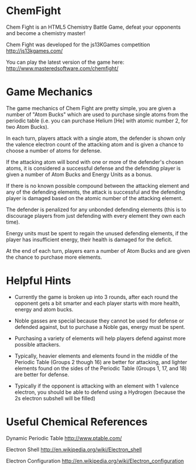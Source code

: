 ChemFight
=========

Chem Fight is an HTML5 Chemistry Battle Game, defeat your opponents and become a chemistry master!

Chem Fight was developed for the js13KGames competition http://js13kgames.com/

You can play the latest version of the game here: http://www.masteredsoftware.com/chemfight/

Game Mechanics
==============
The game mechanics of Chem Fight are pretty simple, you are given a number of "Atom Bucks"
which are used to purchase single atoms from the periodic table (i.e. you can purchase Helium [He] with atomic number 2, for two Atom Bucks).

In each turn, players attack with a single atom, the defender is shown only the valence electron count of the attacking atom
and is given a chance to choose a number of atoms for defense.

If the attacking atom will bond with one or more of the defender's chosen atoms,
it is considered a successful defense and the defending player is given a number of Atom Bucks and Energy Units as a bonus.

If there is no known possible compound between the attacking element and any of the defending elements,
the attack is successful and the defending player is damaged based on the atomic number of the attacking element.

The defender is penalized for any unbonded defending elements (this is to discourage players from just defending with every element they own each time).

Energy units must be spent to regain the unused defending elements, if the player has insufficient energy,
their health is damaged for the deficit.

At the end of each turn, players earn a number of Atom Bucks and are given the chance to purchase more elements.


Helpful Hints
=============
* Currently the game is broken up into 3 rounds, after each round the opponent gets a bit smarter and each player starts with more health, energy and atom bucks.

* Noble gasses are special because they cannot be used for defense or defended against, but to purchase a Noble gas, energy must be spent.

* Purchasing a variety of elements will help players defend against more possible attackers.

* Typically, heavier elements and elements found in the middle of the Periodic Table (Groups 2 though 16) are better for attacking, and lighter elements found on the sides of the Periodic Table (Groups 1, 17, and 18) are better for defense.

* Typically if the opponent is attacking with an element with 1 valence electron, you should be able to defend using a Hydrogen (because the 2s electron subshell will be filled)

Useful Chemical References
==========================
Dynamic Periodic Table http://www.ptable.com/

Electron Shell http://en.wikipedia.org/wiki/Electron_shell

Electron Configuration http://en.wikipedia.org/wiki/Electron_configuration
